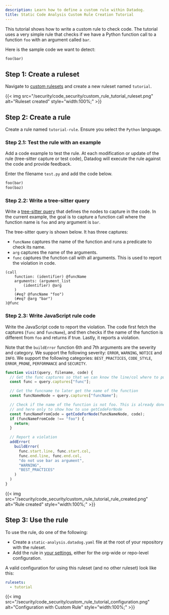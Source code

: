 ```yaml
---
description: Learn how to define a custom rule within Datadog.
title: Static Code Analysis Custom Rule Creation Tutorial
---
```



This tutorial shows how to write a custom rule to check code. The tutorial uses a very simple rule that checks if we have a Python function call to a function `foo` with an argument called `bar`.

Here is the sample code we want to detect:

```python
foo(bar)
```


## Step 1: Create a ruleset

Navigate to [custom rulesets][1] and create a new ruleset named `tutorial`.

{{< img src="/security/code_security/custom_rule_tutorial_ruleset.png" alt="Ruleset created" style="width:100%;" >}}

## Step 2: Create a rule

Create a rule named `tutorial-rule`. Ensure you select the `Python` language.

### Step 2.1: Test the rule with an example

Add a code example to test the rule. At each modification or update of the rule (tree-sitter capture
or test code), Datadog will execute the rule against the code and provide feedback.

Enter the filename `test.py` and add the code below.

```python
foo(bar)
foo(baz)
```

### Step 2.2: Write a tree-sitter query

Write a [tree-sitter query][2] that defines the nodes to capture in the code. In the current example,
the goal is to capture a function call where the function name is `foo` and any argument is `bar`.

The tree-sitter query is shown below. It has three captures:
 - `funcName` captures the name of the function and runs a predicate to check its name.
 - `arg` captures the name of the arguments.
 - `func` captures the function call with all arguments. This is used to report the violation in code.

```
(call
    function: (identifier) @funcName
    arguments: (argument_list
        (identifier) @arg
    )
    (#eq? @funcName "foo")
    (#eq? @arg "bar")
)@func
```

### Step 2.3: Write JavaScript rule code

Write the JavaScript code to report the violation. The code first fetch the captures (`func` and `funcName`), and then checks if the name of the function is different from `foo` and returns if true. Lastly, it reports a violation.

Note that the `buildError` function 6th and 7th arguments are the severity and category.
We support the following severity: `ERROR`, `WARNING`, `NOTICE` and `INFO`.
We support the following categories: `BEST_PRACTICES`, `CODE_STYLE`, `ERROR_PRONE`, `PERFORMANCE` and `SECURITY`.

```javascript
function visit(query, filename, code) {
  // Get the func captures so that we can know the line/col where to put a violation
  const func = query.captures["func"];

  // Get the funcname to later get the name of the function
  const funcNameNode = query.captures["funcName"];

  // Check if the name of the function is not foo. This is already done in the tree-sitter query
  // and here only to show how to use getCodeForNode
  const funcNameFromCode = getCodeForNode(funcNameNode, code);
  if (funcNameFromCode !== "foo") {
    return;
  }

  // Report a violation
  addError(
    buildError(
      func.start.line, func.start.col,
      func.end.line, func.end.col,
      "do not use bar as argument",
      "WARNING",
      "BEST_PRACTICES"
    )
  )
}
```


{{< img src="/security/code_security/custom_rule_tutorial_rule_created.png" alt="Rule created" style="width:100%;" >}}


## Step 3: Use the rule

To use the rule, do one of the following:
 - Create a `static-analysis.datadog.yaml` file at the root of your repository with the ruleset.
 - Add the rule in [your settings][3], either for the org-wide or repo-level configuration.

A valid configuration for using this ruleset (and no other ruleset) look like this:

```yaml
rulesets:
  - tutorial
```

{{< img src="/security/code_security/custom_rule_tutorial_configuration.png" alt="Configuration with Custom Rule" style="width:100%;" >}}

[1]: https://app.datadoghq.com/ci/code-analysis/static-analysis/custom-rulesets
[2]: https://tree-sitter.github.io/tree-sitter/using-parsers/queries/index.html
[3]: https://app.datadoghq.com/security/configuration/code-security/settings
